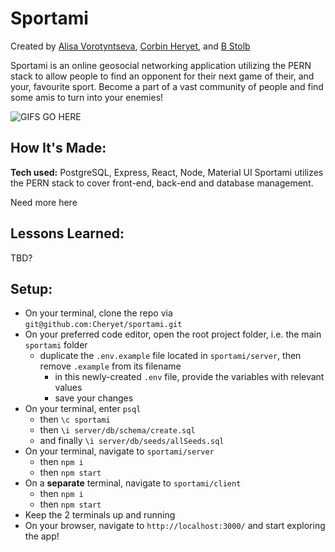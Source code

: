 # Sportami

Created by [Alisa Vorotyntseva](https://github.com/vorotyna), [Corbin Heryet](https://github.com/Cheryet), and [B Stolb](https://github.com/ItsGentleBen)

Sportami is an online geosocial networking application utilizing the PERN stack to allow people to find an opponent for their next game of their, and your, favourite sport. Become a part of a vast community of people and find some amis to turn into your enemies!

![GIFS GO HERE](http://placecorgi.com/1200/650)

## How It's Made:

**Tech used:** PostgreSQL, Express, React, Node, Material UI
Sportami utilizes the PERN stack to cover front-end, back-end and database management.

Need more here

## Lessons Learned:

TBD?

## Setup:

- On your terminal, clone the repo via `git@github.com:Cheryet/sportami.git`
- On your preferred code editor, open the root project folder, i.e. the main `sportami` folder
  - duplicate the `.env.example` file located in `sportami/server`, then remove `.example` from its filename
    - in this newly-created `.env` file, provide the variables with relevant values
    - save your changes
- On your terminal, enter `psql`
  - then `\c sportami`
  - then `\i server/db/schema/create.sql`
  - and finally `\i server/db/seeds/allSeeds.sql`
- On your terminal, navigate to `sportami/server`
  - then `npm i`
  - then `npm start`
- On a **separate** terminal, navigate to `sportami/client`
  - then `npm i`
  - then `npm start`
- Keep the 2 terminals up and running
- On your browser, navigate to `http://localhost:3000/` and start exploring the app!
